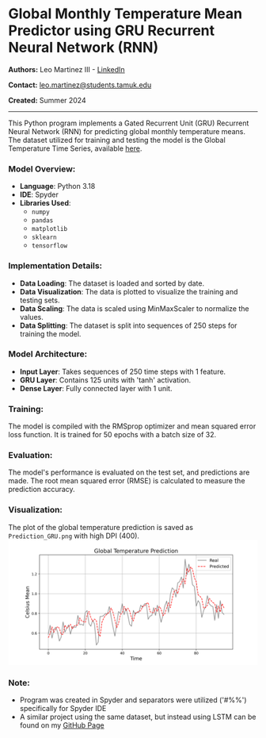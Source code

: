 # Global Monthly Temperature Mean Predictor using GRU Recurrent Neural Network (RNN)

**Authors:** Leo Martinez III - [LinkedIn](https://www.linkedin.com/in/leo-martinez-iii/)

**Contact:** [leo.martinez@students.tamuk.edu](mailto:leo.martinez@students.tamuk.edu)

**Created:** Summer 2024

---

This Python program implements a Gated Recurrent Unit (GRU) Recurrent Neural Network (RNN) for predicting global monthly temperature means. The dataset utilized for training and testing the model is the Global Temperature Time Series, available [here](https://datahub.io/core/global-temp?ref=hackernoon.com).

### Model Overview:

- **Language**: Python 3.18
- **IDE**: Spyder
- **Libraries Used**:
  - `numpy`
  - `pandas`
  - `matplotlib`
  - `sklearn`
  - `tensorflow`

### Implementation Details:

- **Data Loading**: The dataset is loaded and sorted by date.
- **Data Visualization**: The data is plotted to visualize the training and testing sets.
- **Data Scaling**: The data is scaled using MinMaxScaler to normalize the values.
- **Data Splitting**: The dataset is split into sequences of 250 steps for training the model.

### Model Architecture:

- **Input Layer**: Takes sequences of 250 time steps with 1 feature.
- **GRU Layer**: Contains 125 units with 'tanh' activation.
- **Dense Layer**: Fully connected layer with 1 unit.

### Training:

The model is compiled with the RMSprop optimizer and mean squared error loss function. It is trained for 50 epochs with a batch size of 32.

### Evaluation:

The model's performance is evaluated on the test set, and predictions are made. The root mean squared error (RMSE) is calculated to measure the prediction accuracy.

### Visualization:

The plot of the global temperature prediction is saved as `Prediction_GRU.png` with high DPI (400).
![Prediction Image](Prediction_GRU.png)

### Note:

- Program was created in Spyder and separators were utilized ('#%%') specifically for Spyder IDE
- A similar project using the same dataset, but instead using LSTM can be found on my [GitHub Page](https://github.com/LeoMartinezTAMUK)
